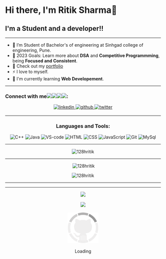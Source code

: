 # Hi there, I'm **Ritik Sharma**👋
## I'm a Student and a developer!!

---

- 🌱 I’m Student of Bachelor's of engineering at Sinhgad college of engineering, Pune.
- 🥅 2023 Goals: Learn more about **DSA** and **Competitive Programmming**, being **Focused and Consistent**.
- 🔭 Check out my <a target="_blank" href="https://sites.google.com/view/ritiks-portfolio/home">portfolio </a>
- ⚡ I love to myself.
- 🌱 I'm currently learning **Web Developement**.

---

### Connect with me<img src="https://emoji.slack-edge.com/T0172CCPGUW/party-blob/d7253707fa13e9ee.gif" width="30"/><img src="https://emoji.slack-edge.com/T0172CCPGUW/party-blob/d7253707fa13e9ee.gif" width="30"/><img src="https://emoji.slack-edge.com/T0172CCPGUW/party-blob/d7253707fa13e9ee.gif" width="30"/><img src="https://emoji.slack-edge.com/T0172CCPGUW/party-blob/d7253707fa13e9ee.gif" width="30"/>:

<div align="center">
 <a href="www.linkedin.com/in/ ritik-sharma-8a5629213" target="_blank">
<img src=https://img.shields.io/badge/linkedin-%231E77B5.svg?&style=for-the-badge&logo=linkedin&logoColor=white alt=linkedin style="margin-bottom: 5px;" />
</a>
  <a href="https://github.com/128hritik" target="_blank">
<img src=https://img.shields.io/badge/github-%2324292e.svg?&style=for-the-badge&logo=github&logoColor=white alt=github style="margin-bottom: 5px;" />
</a>
 <a href="https://twitter.com/i_Hrithik_?t=twOtqCPhyfgBf-z7U0b_-w&s=08">
<img src=https://img.shields.io/badge/twitter-%2300acee.svg?&style=for-the-badge&logo=twitter&logoColor=white alt=twitter style="margin-bottom: 5px;" />
</a>
 
  ---
  
### Languages and Tools:
  
<img alt="C++" src="https://img.icons8.com/color/48/000000/c-plus-plus-logo.png"/>
<img alt="Java" src="https://img.icons8.com/color/48/000000/java-coffee-cup-logo--v1.png"/>
<img alt="VS-code" src="https://img.icons8.com/color/48/000000/visual-studio-code-2019.png"/>
<img alt="HTML" src="https://img.icons8.com/color/48/000000/html-5--v1.png"/>
<img alt="CSS" src="https://img.icons8.com/color/48/000000/css3.png"/>
 <img alt="JavaScript" src="https://img.icons8.com/color/48/000000/javascript--v1.png"/>
 <img alt="Git" src="https://img.icons8.com/color/48/000000/git.png"/>
 <img alt="MySql"  src="https://img.icons8.com/color/48/000000/mysql-logo.png"/>

 
 
---

<p><img align="center" src="https://github-readme-stats.vercel.app/api/top-langs?username=128hritik&show_icons=true&locale=en&layout=compact" alt="128hritik" /></p>

---

<p display="flex" justify-content="space-between" >&nbsp;<img src="https://github-readme-stats.vercel.app/api?username=128hritik&show_icons=true&locale=en" alt="128hritik" />

<img  src="https://github-readme-streak-stats.herokuapp.com/?user=128hritik&" alt="128hritik" /></p>

---
 
 
 ---
 
 <div align="center">
<img src="https://img.shields.io/github/followers/128hritik.svg?style=social&label=Follow"></img>

<img src="https://gpvc.arturio.dev/p128hritik"></img>
</div>
 
 <div align=center>
        <img src="https://raw.githubusercontent.com/AhmedFathyDev/AhmedFathyDev/main/GitHub.gif" alt="GitHub Octocat Logo" height="100">
        <p>Loading</p>
    </div>




 
<!---
128hritik/128hritik is a ✨ special ✨ repository because its `README.md` (this file) appears on your GitHub profile.
You can click the Preview link to take a look at your changes.
--->
